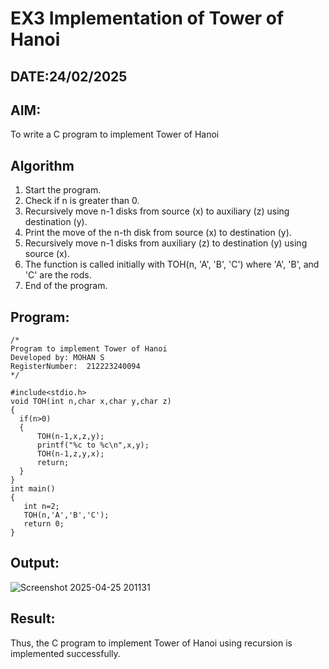 # EX3 Implementation of Tower of Hanoi
## DATE:24/02/2025
## AIM:
To write a C program to implement Tower of Hanoi

## Algorithm
1. Start the program.
2. Check if n is greater than 0.
3. Recursively move n-1 disks from source (x) to auxiliary (z) using destination (y).
4. Print the move of the n-th disk from source (x) to destination (y).
5. Recursively move n-1 disks from auxiliary (z) to destination (y) using source (x).
6. The function is called initially with TOH(n, 'A', 'B', 'C') where 'A', 'B', and 'C' are the rods.
7. End of the program.  

## Program:
```
/*
Program to implement Tower of Hanoi
Developed by: MOHAN S
RegisterNumber:  212223240094
*/
```
```
#include<stdio.h>
void TOH(int n,char x,char y,char z)
{
  if(n>0)
  {
      TOH(n-1,x,z,y);
      printf("%c to %c\n",x,y);
      TOH(n-1,z,y,x);
      return;
  }
}
int main()
{
   int n=2;
   TOH(n,'A','B','C');
   return 0;
}
```

## Output:
![Screenshot 2025-04-25 201131](https://github.com/user-attachments/assets/ddc616d2-1a00-4ed7-a616-a71d646a48f6)



## Result:
Thus, the C program to implement Tower of Hanoi using recursion is implemented successfully.
